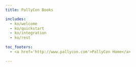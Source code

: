 ```yaml
---
title: PallyCon Books 

includes: 
  - ko/welcome
  - ko/quickstart
  - ko/integration
  - ko/rest
  
toc_footers: 
  - <a href='http://www.pallycon.com'>PallyCon Home</a> 
 
---
```


















